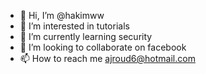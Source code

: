- 👋 Hi, I’m @hakimww
- 👀 I’m interested in tutorials
- 🌱 I’m currently learning security
- 💞️ I’m looking to collaborate on facebook
- 📫 How to reach me ajroud6@hotmail.com

<!---
hakimww/hakimww is a ✨ special ✨ repository because its `README.md` (this file) appears on your GitHub profile.
You can click the Preview link to take a look at your changes.
--->
